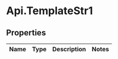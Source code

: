 # Api.TemplateStr1

## Properties

Name | Type | Description | Notes
------------ | ------------- | ------------- | -------------


